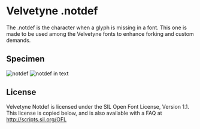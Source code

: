 # Velvetyne .notdef

The .notdef is the character when a glyph is missing in a font. This one is made to be used among the Velvetyne fonts to enhance forking and custom demands.

## Specimen

![notdef](https://github.com/velvetyne/Velvetyne-Notdef/blob/master/images/01.png)
![notdef in text](https://github.com/velvetyne/Velvetyne-Notdef/blob/master/images/02.png)

## License

Velvetyne Notdef is licensed under the SIL Open Font License, Version 1.1. 
This license is copied below, and is also available with a FAQ at 
http://scripts.sil.org/OFL


